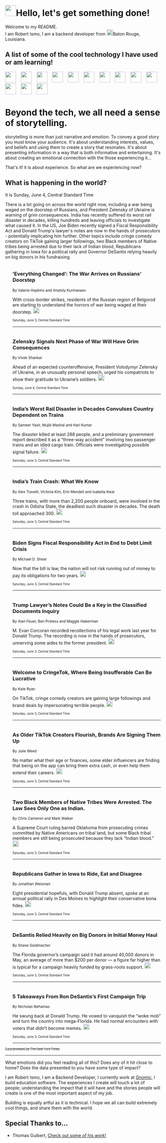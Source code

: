 <h1><img src="https://emojis.slackmojis.com/emojis/images/1643514375/3493/hot-coffee.gif?1643514375" width="35"/>Hello, let's get something done!</h1>

<p>Welcome to my README.<br/>
I am Robert Ismo, I am a backend developer from <img src="https://emojis.slackmojis.com/emojis/images/1638395689/50435/moulin_rouge.png?1638395689" width="20"/>Baton Rouge, Louisiana.</p>
<h2>A list of some of the cool technology I have used or am learning!</h2>
<p>
<img src="https://emojis.slackmojis.com/emojis/images/1643516091/21142/meow_bongotap.gif?1643516091" width="35" alt="">
<img src="https://img.shields.io/badge/Favorite%20Frontend%20Framework-SvelteKit-f83903" alt="">
<img src="https://img.shields.io/badge/Second%20Favorite-Vue-40b581" alt="">
<img src="https://img.shields.io/badge/Most%20Used%20Runtime-Nodejs-78b061" alt="">
<img src="https://emojis.slackmojis.com/emojis/images/1643517416/34482/fire.gif?1643517416" width="35" alt="">
<img src="https://img.shields.io/badge/Javascript%20But%20Better-Typescript-0078ca" alt="">
<img src="https://img.shields.io/badge/Favorite%20Language-Elixir-3e244d" alt="">
<img src="https://img.shields.io/badge/Containerize%20Everything-Docker-6ac9ef" alt="">
<img src="https://emojis.slackmojis.com/emojis/images/1643514596/5999/meow_party.gif?1643514596" width="35" alt="">
<img src="https://img.shields.io/badge/API%20Love%20Language-Graphql-de32a5" alt="">
<img src="https://img.shields.io/badge/Our%20Favorite%20Version%20Controller-Git-e94f33" alt="">
<img src="https://img.shields.io/badge/Favorite%20Database-Redis-d42d1d" alt="">
<img src="https://emojis.slackmojis.com/emojis/images/1643514559/5584/deployparrot.gif?1643514559" width="35" alt="">
<img src="https://img.shields.io/badge/Container%20Interstate-RabbitMQ-f66200" alt="">
<img src="https://img.shields.io/badge/Gotta%20Learn-Kubernetes-316adf" alt="">
<img src="https://img.shields.io/badge/Really%20Mature%20Now-WASM-654fef" alt="">
<img src="https://emojis.slackmojis.com/emojis/images/1666642497/61942/dance_vibe.gif?1666642497" width="35" alt="">
<img src="https://img.shields.io/badge/For%20My%20M1-ARM64-657d96" alt="">
<img src="https://img.shields.io/badge/Loving%20This%20So%20Much-TailwindCSS-17bcb5" alt="">
<img src="https://img.shields.io/badge/Cool%20Build%20Tool-Vite-f9cb24" alt="">
<img src="https://emojis.slackmojis.com/emojis/images/1669231376/62819/working-on-it.gif?1669231376" width="35" alt="">
<img src="https://img.shields.io/badge/Fun%20and%20Easy%20Database-MongoDB-5f8c49" alt="">
<img src="https://img.shields.io/badge/JS%20Life%20Support-NPM-c73737" alt="">
<img src="https://img.shields.io/badge/I%20Liked%20It-DynamoDB-0073b9" alt="">
<img src="https://emojis.slackmojis.com/emojis/images/1643514045/46/question.gif?1643514045" width="35" alt="">
<img src="https://img.shields.io/badge/cool-React-60d6f9" alt="">
<img src="https://img.shields.io/badge/Future%20Big%20Project-Lambda-f37e00" alt="">
<img src="https://img.shields.io/badge/NPM%20But%20Better-PNPM-f1aa07" alt="">
<img src="https://emojis.slackmojis.com/emojis/images/1643514943/9662/fbwow.gif?1643514943" width="35" alt="">
<img src="https://img.shields.io/badge/First%20Language-C-662079" alt="">
<img src="https://img.shields.io/badge/Where%20I%20Deploy%20Frontend-Vercel-000000" alt="">
<img src="https://img.shields.io/badge/Who%20Does%20not%20Want%20an%20App-Swift-f9492a" alt="">
<img src="https://emojis.slackmojis.com/emojis/images/1643514058/151/javascript.png?1643514058" width="35" alt="">
<img src="https://img.shields.io/badge/cool-Python-fbd542" alt="">
<img src="https://img.shields.io/badge/Favorite%20Something-Stripe-656cdc" alt="">
<img src="https://img.shields.io/badge/Of%20Course-HTML5-ed6327" alt="">
<img src="https://emojis.slackmojis.com/emojis/images/1660415405/60731/bomb.gif?1660415405" width="35" alt="">
<img src="https://img.shields.io/badge/hate-CSS-2964ec" alt="">
<img src="https://img.shields.io/badge/Learning-CircleCI-141215" alt="">
<img src="https://img.shields.io/badge/Learning-Rust-fbbb3b" alt="">
<img src="https://emojis.slackmojis.com/emojis/images/1660415397/60712/writing-hand.gif?1660415397" width="35" alt="">
<img src="https://img.shields.io/badge/Dev%20Browser%20of%20Choice-Firefox-cc4e26" alt="">
<img src="https://img.shields.io/badge/Recoverying%20From%20Windows-UNIX-1781e3" alt="">
<img src="https://img.shields.io/badge/LOVE-LogSeq-90c1c2" alt="">
<img src="https://emojis.slackmojis.com/emojis/images/1643514066/223/kirby.gif?1643514066" width="35" alt="">
<img src="https://img.shields.io/badge/Daily%20Driver-MacOS-e6e6e8" alt="">
<img src="https://img.shields.io/badge/Git%20Server-Github-000000" alt="">
<img src="https://img.shields.io/badge/enjoyable-EC2-f17428" alt="">
<img src="https://emojis.slackmojis.com/emojis/images/1643514239/2069/excited.gif?1643514239" width="35" alt="">
</p>
<h1>Beyond the tech, we all need a sense of storytelling.</h1>
<p>storytelling is more than just narrative and emotion. To convey a good story you must know your audience. It's about understanding interests, values, and beliefs and using them to create a story that resonates. It's about presenting information in a way that is both informative and entertaining. It's about creating an emotional connection with the those experiencing it...</p>
<p>That's it! it is about experience. So what are we experiencing now?</p>
<h2>What is happening in the world?</h2>
<p>It is Sunday, June 4, Central Standard Time</p>
<p>
There is a lot going on across the world right now, including a war being waged on the doorstep of Russians, and President Zelensky of Ukraine is warning of grim consequences. India has recently suffered its worst rail disaster in decades, killing hundreds and leaving officials to investigate what caused it. In the US, Joe Biden recently signed a Fiscal Responsibility Act and Donald Trump&#39;s lawyer&#39;s notes are now in the hands of prosecutors - potentially implicating him further. Other topics include cringe comedy creators on TikTok gaining larger followings, two Black members of Native tribes being arrested due to their lack of Indian blood, Republicans gathering in Iowa for a political rally and Governor DeSantis relying heavily on big donors in his fundraising.</p>
<ol>
<img src="https://img.shields.io/badge/-world-blue" alt="">
<h3>‘Everything Changed’: The War Arrives on Russians’ Doorstep</h3>
<sub>By Valerie Hopkins and Anatoly Kurmanaev</sub>
<p>With cross-border strikes, residents of the Russian region of Belgorod are starting to understand the horrors of war being waged at their doorstep.  <a href="https://nyti.ms/3WPivJB"><img src="https://developer.nytimes.com/files/poweredby_nytimes_30b.png?v=1583354208352" height="20"></a></p>
<sub><sub>Saturday, June 3, Central Standard Time</sub></sub>
<hr/>
<img src="https://img.shields.io/badge/-world-blue" alt="">
<h3>Zelensky Signals Next Phase of War Will Have Grim Consequences</h3>
<sub>By Vivek Shankar</sub>
<p>Ahead of an expected counteroffensive, President Volodymyr Zelensky of Ukraine, in an unusually personal speech, urged his compatriots to show their gratitude to Ukraine’s soldiers.  <a href="https://nyti.ms/3ISG0eQ"><img src="https://developer.nytimes.com/files/poweredby_nytimes_30b.png?v=1583354208352" height="20"></a></p>
<sub><sub>Sunday, June 4, Central Standard Time</sub></sub>
<hr/>
<img src="https://img.shields.io/badge/-world-blue" alt="">
<h3>India’s Worst Rail Disaster in Decades Convulses Country Dependent on Trains</h3>
<sub>By Sameer Yasir, Mujib Mashal and Hari Kumar</sub>
<p>The disaster killed at least 288 people, and a preliminary government report described it as a “three-way accident” involving two passenger trains and an idled cargo train. Officials were investigating possible signal failure.  <a href="https://nyti.ms/43xI7go"><img src="https://developer.nytimes.com/files/poweredby_nytimes_30b.png?v=1583354208352" height="20"></a></p>
<sub><sub>Saturday, June 3, Central Standard Time</sub></sub>
<hr/>
<img src="https://img.shields.io/badge/-world-blue" alt="">
<h3>India’s Train Crash: What We Know</h3>
<sub>By Alex Travelli, Victoria Kim, Erin Mendell and Isabella Kwai</sub>
<p>Three trains, with more than 2,200 people onboard, were involved in the crash in Odisha State, the deadliest such disaster in decades. The death toll approached 300.  <a href="https://nyti.ms/3qt0UuI"><img src="https://developer.nytimes.com/files/poweredby_nytimes_30b.png?v=1583354208352" height="20"></a></p>
<sub><sub>Saturday, June 3, Central Standard Time</sub></sub>
<hr/>
<img src="https://img.shields.io/badge/-us-blue" alt="">
<h3>Biden Signs Fiscal Responsibility Act in End to Debt Limit Crisis</h3>
<sub>By Michael D. Shear</sub>
<p>Now that the bill is law, the nation will not risk running out of money to pay its obligations for two years.  <a href="https://nyti.ms/3WNnZEA"><img src="https://developer.nytimes.com/files/poweredby_nytimes_30b.png?v=1583354208352" height="20"></a></p>
<sub><sub>Saturday, June 3, Central Standard Time</sub></sub>
<hr/>
<img src="https://img.shields.io/badge/-us-blue" alt="">
<h3>Trump Lawyer’s Notes Could Be a Key in the Classified Documents Inquiry</h3>
<sub>By Alan Feuer, Ben Protess and Maggie Haberman</sub>
<p>M. Evan Corcoran recorded recollections of his legal work last year for Donald Trump. The recording is now in the hands of prosecutors, unnerving some aides to the former president.  <a href="https://nyti.ms/3MGogEM"><img src="https://developer.nytimes.com/files/poweredby_nytimes_30b.png?v=1583354208352" height="20"></a></p>
<sub><sub>Saturday, June 3, Central Standard Time</sub></sub>
<hr/>
<img src="https://img.shields.io/badge/-business-blue" alt="">
<h3>Welcome to CringeTok, Where Being Insufferable Can Be Lucrative</h3>
<sub>By Kate Ryan</sub>
<p>On TikTok, cringe comedy creators are gaining large followings and brand deals by impersonating terrible people.  <a href="https://nyti.ms/3OUxLTE"><img src="https://developer.nytimes.com/files/poweredby_nytimes_30b.png?v=1583354208352" height="20"></a></p>
<sub><sub>Saturday, June 3, Central Standard Time</sub></sub>
<hr/>
<img src="https://img.shields.io/badge/-business-blue" alt="">
<h3>As Older TikTok Creators Flourish, Brands Are Signing Them Up</h3>
<sub>By Julie Weed</sub>
<p>No matter what their age or finances, some elder influencers are finding that being on the app can bring them extra cash, or even help them extend their careers.  <a href="https://nyti.ms/3C9KKcp"><img src="https://developer.nytimes.com/files/poweredby_nytimes_30b.png?v=1583354208352" height="20"></a></p>
<sub><sub>Saturday, June 3, Central Standard Time</sub></sub>
<hr/>
<img src="https://img.shields.io/badge/-us-blue" alt="">
<h3>Two Black Members of Native Tribes Were Arrested. The Law Sees Only One as Indian.</h3>
<sub>By Chris Cameron and Mark Walker</sub>
<p>A Supreme Court ruling barred Oklahoma from prosecuting crimes committed by Native Americans on tribal land, but some Black tribal members are still being prosecuted because they lack “Indian blood.”  <a href="https://nyti.ms/3Cbn9YS"><img src="https://developer.nytimes.com/files/poweredby_nytimes_30b.png?v=1583354208352" height="20"></a></p>
<sub><sub>Saturday, June 3, Central Standard Time</sub></sub>
<hr/>
<img src="https://img.shields.io/badge/-us-blue" alt="">
<h3>Republicans Gather in Iowa to Ride, Eat and Disagree</h3>
<sub>By Jonathan Weisman</sub>
<p>Eight presidential hopefuls, with Donald Trump absent, spoke at an annual political rally in Des Moines to highlight their conservative bona fides.  <a href="https://nyti.ms/3Nauzlh"><img src="https://developer.nytimes.com/files/poweredby_nytimes_30b.png?v=1583354208352" height="20"></a></p>
<sub><sub>Saturday, June 3, Central Standard Time</sub></sub>
<hr/>
<img src="https://img.shields.io/badge/-us-blue" alt="">
<h3>DeSantis Relied Heavily on Big Donors in Initial Money Haul</h3>
<sub>By Shane Goldmacher</sub>
<p>The Florida governor’s campaign said it had around 40,000 donors in May, an average of more than $200 per donor — a figure far higher than is typical for a campaign heavily funded by grass-roots support.  <a href="https://nyti.ms/3WQ8onQ"><img src="https://developer.nytimes.com/files/poweredby_nytimes_30b.png?v=1583354208352" height="20"></a></p>
<sub><sub>Saturday, June 3, Central Standard Time</sub></sub>
<hr/>
<img src="https://img.shields.io/badge/-us-blue" alt="">
<h3>5 Takeaways From Ron DeSantis’s First Campaign Trip</h3>
<sub>By Nicholas Nehamas</sub>
<p>He swung back at Donald Trump. He vowed to vanquish the “woke mob” and turn the country into mega-Florida. He had normal encounters with voters that didn’t become memes.  <a href="https://nyti.ms/3C9KBFT"><img src="https://developer.nytimes.com/files/poweredby_nytimes_30b.png?v=1583354208352" height="20"></a></p>
<sub><sub>Saturday, June 3, Central Standard Time</sub></sub>
<hr/>
</ol>
<a href="https://developer.nytimes.com"><sub><sub>Data provided by The New York Times</sub></sub></a>
<hr/>
<p>What emotions did you feel reading all of this? Does any of it hit close to home? Does the data presented to you have some type of impact?</p>
<p>I am Robert Ismo, I am a Backend Developer, I currently work at <a href="https://gnomic.education/">Gnomic</a>, I build education software. The experiences I create will touch a lot of people; understanding the impact that it will have and the stories people will create is one of the most important aspect of my job.</p>
<p>Building is equally artful as it is technical. I hope we all can build extremely cool things, and share them with the world.</p>
<h2>Special Thanks to...</h2>
<ul>
<li>Thomas Guibert, <a href="https://github.com/thmsgbrt/thmsgbrt">Check out some of his work!</a></li>
</ul>